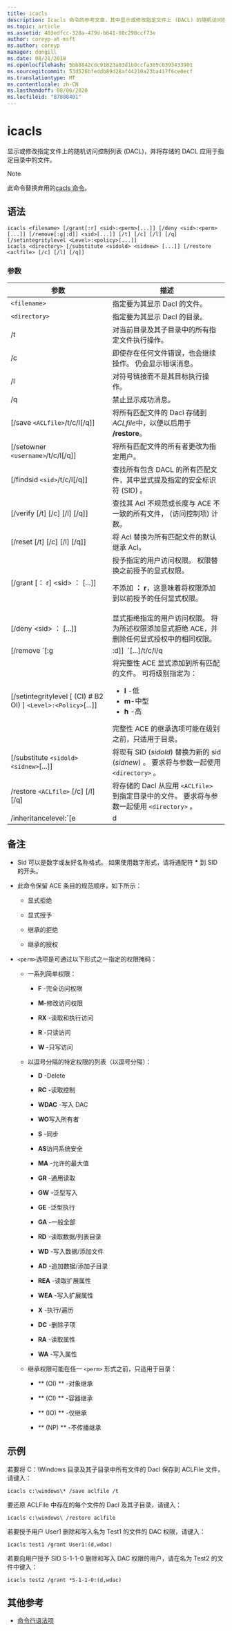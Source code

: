 ```yaml
---
title: icacls
description: Icacls 命令的参考文章，其中显示或修改指定文件上 (DACL) 的随机访问控制列表，并将存储的 Dacl 应用于指定目录中的文件。
ms.topic: article
ms.assetid: 403edfcc-328a-479d-b641-80c290ccf73e
author: coreyp-at-msft
ms.author: coreyp
manager: dongill
ms.date: 08/21/2018
ms.openlocfilehash: 5bb8842cdc91823a83d1b8ccfa305c6393433901
ms.sourcegitcommit: 53d526bfeddb89d28af44210a23ba417f6ce0ecf
ms.translationtype: MT
ms.contentlocale: zh-CN
ms.lasthandoff: 08/06/2020
ms.locfileid: "87888401"
---
```

# <a name="icacls"></a>icacls

显示或修改指定文件上的随机访问控制列表 (DACL)，并将存储的 DACL 应用于指定目录中的文件。

> [!NOTE]
> 此命令替换弃用的[cacls 命令](cacls.md)。

## <a name="syntax"></a>语法

```
icacls <filename> [/grant[:r] <sid>:<perm>[...]] [/deny <sid>:<perm>[...]] [/remove[:g|:d]] <sid>[...]] [/t] [/c] [/l] [/q] [/setintegritylevel <Level>:<policy>[...]]
icacls <directory> [/substitute <sidold> <sidnew> [...]] [/restore <aclfile> [/c] [/l] [/q]]
```

### <a name="parameters"></a>参数

| 参数 | 描述 |
| --------- | ----------- |
| `<filename>` | 指定要为其显示 Dacl 的文件。 |
| `<directory>` | 指定要为其显示 Dacl 的目录。 |
| /t  | 对当前目录及其子目录中的所有指定文件执行操作。 |
| /c | 即使存在任何文件错误，也会继续操作。 仍会显示错误消息。 |
| /l | 对符号链接而不是其目标执行操作。 |
| /q | 禁止显示成功消息。 |
| [/save `<ACLfile>`/t/c/l[/q]] | 将所有匹配文件的 Dacl 存储到*ACLfile*中，以便以后用于 **/restore**。 |
| [/setowner `<username>`/t/c/l[/q]] | 将所有匹配文件的所有者更改为指定用户。 |
| [/findsid `<sid>`/t/c/l[/q]] | 查找所有包含 DACL 的所有匹配文件，其中显式提及指定的安全标识符 (SID) 。 |
| [/verify [/t] [/c] [/l] [/q]] | 查找其 Acl 不规范或长度与 ACE 不一致的所有文件， (访问控制项) 计数。 |
| [/reset [/t] [/c] [/l] [/q]] | 将 Acl 替换为所有匹配文件的默认继承 Acl。 |
| [/grant [： r] \<sid> ： <perm> [...]] | 授予指定的用户访问权限。 权限替换之前授予的显式权限。<p>不添加 **： r**，这意味着将权限添加到以前授予的任何显式权限。 |
| [/deny \<sid> ： <perm> [...]] | 显式拒绝指定的用户访问权限。 将为所述权限添加显式拒绝 ACE，并删除任何显式授权中的相同权限。 |
| [/remove `[:g | :d]]` `<sid>`[...]/t/c/l/q | 从 DACL 中移除指定 SID 的所有匹配项。 此命令还可以使用：<ul><li>**： g** -删除已授予的对指定 SID 的所有权限。</li><li>**:d** -删除对指定 SID 的所有拒绝的权限。 |
| [/setintegritylevel [ (CI) # B2 OI) ] `<Level>:<Policy>`[...]] | 将完整性 ACE 显式添加到所有匹配的文件。 可将级别指定为：<ul><li>**l** -低</li><li>**m**-中型</li><li>**h** -高</li></ul>完整性 ACE 的继承选项可能在级别之前，只适用于目录。 |
| [/substitute `<sidold> <sidnew>`[...]] | 将现有 SID (*sidold*) 替换为新的 sid (*sidnew*) 。 要求将与参数一起使用 `<directory>` 。 |
| /restore `<ACLfile>` [/c] [/l] [/q] | 将存储的 Dacl 从应用 `<ACLfile>` 到指定目录中的文件。 要求将与参数一起使用 `<directory>` 。 |
| /inheritancelevel:`[e | d | r]` | 设置继承级别，可以是：<ul><li>**e** -启用继承</li><li>**d** -禁用继承并复制 ace</li><li>**r** -删除所有继承的 ace</li></ul> |

## <a name="remarks"></a>备注

- Sid 可以是数字或友好名称格式。 如果使用数字形式，请将通配符 **&#42;** 到 SID 的开头。

- 此命令保留 ACE 条目的规范顺序，如下所示：

    - 显式拒绝

    -  显式授予

    - 继承的拒绝

    - 继承的授权

- `<perm>`选项是可通过以下形式之一指定的权限掩码：

    - 一系列简单权限：

      - **F** -完全访问权限

      - **M**-修改访问权限

      - **RX** -读取和执行访问

      - **R** -只读访问

      - **W** -只写访问

    - 以逗号分隔的特定权限的列表（以逗号分隔）：

      - **D** -Delete

      - **RC** -读取控制

      - **WDAC** -写入 DAC

      - **WO**写入所有者

      - **S** -同步

      - **AS**访问系统安全

      - **MA** -允许的最大值

      - **GR** -通用读取

      - **GW** -泛型写入

      - **GE** -泛型执行

      - **GA** -一般全部

      - **RD** -读取数据/列表目录

      - **WD** -写入数据/添加文件

      - **AD** -追加数据/添加子目录

      - **REA** -读取扩展属性

      - **WEA** -写入扩展属性

      - **X** -执行/遍历

      - **DC** -删除子项

      - **RA** -读取属性

      - **WA** -写入属性

  - 继承权限可能在任一 `<perm>` 形式之前，只适用于目录：

      - ** (OI) ** -对象继承

      - ** (CI) ** -容器继承

      - ** (IO) ** -仅继承

      - ** (NP) ** -不传播继承

## <a name="examples"></a>示例

若要将 C：\Windows 目录及其子目录中所有文件的 Dacl 保存到 ACLFile 文件，请键入：

```
icacls c:\windows\* /save aclfile /t
```

要还原 ACLFile 中存在的每个文件的 Dacl 及其子目录，请键入：

```
icacls c:\windows\ /restore aclfile
```

若要授予用户 User1 删除和写入名为 Test1 的文件的 DAC 权限，请键入：

```
icacls test1 /grant User1:(d,wdac)
```

若要向用户授予 SID S-1-1-0 删除和写入 DAC 权限的用户，请在名为 Test2 的文件中键入：

```
icacls test2 /grant *S-1-1-0:(d,wdac)
```

## <a name="additional-references"></a>其他参考

- [命令行语法项](command-line-syntax-key.md)
